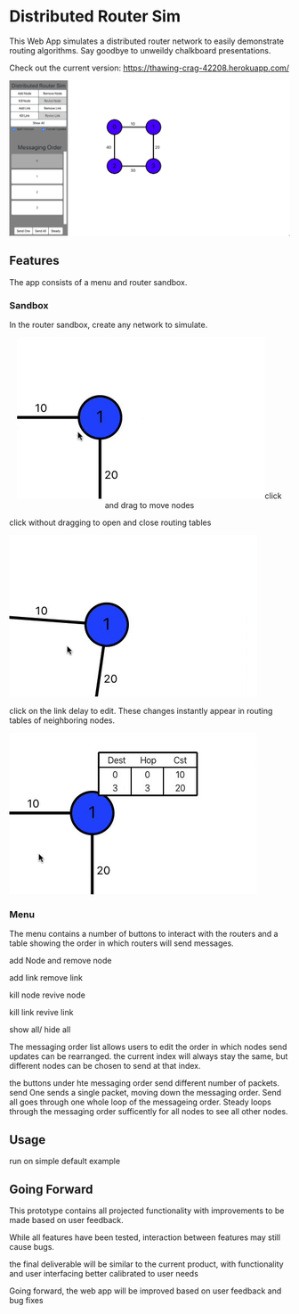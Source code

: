 # Distributed Router Sim

This Web App simulates a distributed router network to easily demonstrate routing algorithms. Say goodbye to unweildy chalkboard presentations.

Check out the current version: https://thawing-crag-42208.herokuapp.com/

![Alt text](readmeFiles/overview.png?raw=true "Title")

## Features

The app consists of a menu and router sandbox. 

### Sandbox 
In the router sandbox, create any network to simulate.


<p align="center"><img src="readmeFiles/moveDemo.gif?raw=true" />click and drag to move nodes</p>

click without dragging to open and close routing tables


![Alt text](readmeFiles/tableDemo.gif?raw=true "Title")

click on the link delay to edit. These changes instantly appear in routing tables of neighboring nodes.

![Alt text](readmeFiles/linkDemo.gif?raw=true "Title")


### Menu 

The menu contains a number of buttons to interact with the routers and a table showing the order in which routers will send messages. 



add Node and remove node

add link remove link

kill node revive node

kill link revive link

show all/ hide all

The messaging order list allows users to edit the order in which nodes send updates can be rearranged. the current index will always stay the same, but different nodes can be chosen to send at that index.

the buttons under hte messaging order send different number of packets. send One sends a single packet, moving down the messaging order. Send all goes through one whole loop of the messageing order. Steady loops through the messaging order sufficently for all nodes to see all other nodes.

## Usage

run on simple default example

## Going Forward

This prototype contains all projected functionality with improvements to be made based on user feedback.

While all features have been tested, interaction between features may still cause bugs.



the final deliverable will be similar to the current product, with functionality and user interfacing better calibrated to user needs

Going forward, the web app will be improved based on user feedback and bug fixes
